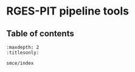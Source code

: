 # RGES-PIT pipeline tools

## Table of contents
```{toctree}
:maxdepth: 2
:titlesonly:

smce/index
```
